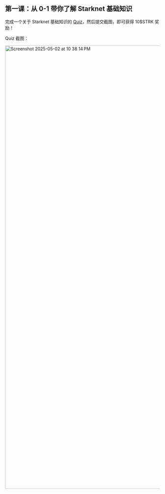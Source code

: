 ## 第一课：从 0-1 带你了解 Starknet 基础知识

完成一个关于 Starknet 基础知识的 [Quiz](https://openbuild.xyz/quiz/2025041601)，然后提交截图，即可获得 10\$STRK 奖励！

Quiz 截图： 

<img width="1440" alt="Screenshot 2025-05-02 at 10 38 14 PM" src="https://github.com/user-attachments/assets/c88a7214-2d0b-486e-842d-2d44f0c6c6da" />
